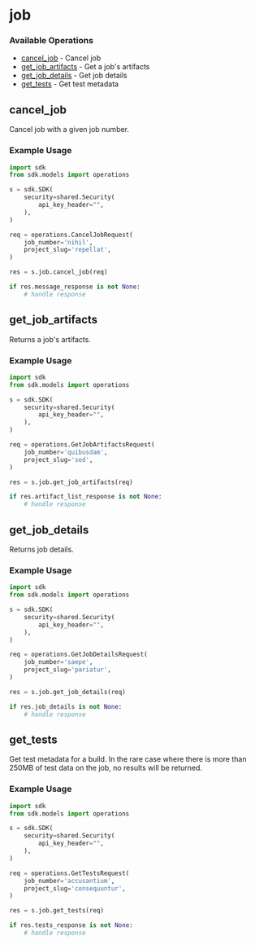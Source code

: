 # job

### Available Operations

* [cancel_job](#cancel_job) - Cancel job
* [get_job_artifacts](#get_job_artifacts) - Get a job's artifacts
* [get_job_details](#get_job_details) - Get job details
* [get_tests](#get_tests) - Get test metadata

## cancel_job

Cancel job with a given job number.

### Example Usage

```python
import sdk
from sdk.models import operations

s = sdk.SDK(
    security=shared.Security(
        api_key_header="",
    ),
)

req = operations.CancelJobRequest(
    job_number='nihil',
    project_slug='repellat',
)

res = s.job.cancel_job(req)

if res.message_response is not None:
    # handle response
```

## get_job_artifacts

Returns a job's artifacts.

### Example Usage

```python
import sdk
from sdk.models import operations

s = sdk.SDK(
    security=shared.Security(
        api_key_header="",
    ),
)

req = operations.GetJobArtifactsRequest(
    job_number='quibusdam',
    project_slug='sed',
)

res = s.job.get_job_artifacts(req)

if res.artifact_list_response is not None:
    # handle response
```

## get_job_details

Returns job details.

### Example Usage

```python
import sdk
from sdk.models import operations

s = sdk.SDK(
    security=shared.Security(
        api_key_header="",
    ),
)

req = operations.GetJobDetailsRequest(
    job_number='saepe',
    project_slug='pariatur',
)

res = s.job.get_job_details(req)

if res.job_details is not None:
    # handle response
```

## get_tests

Get test metadata for a build. In the rare case where there is more than 250MB of test data on the job, no results will be returned.

### Example Usage

```python
import sdk
from sdk.models import operations

s = sdk.SDK(
    security=shared.Security(
        api_key_header="",
    ),
)

req = operations.GetTestsRequest(
    job_number='accusantium',
    project_slug='consequuntur',
)

res = s.job.get_tests(req)

if res.tests_response is not None:
    # handle response
```
